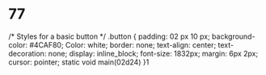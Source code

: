# 77
/* Styles for a basic button */
.button {
  padding: 02 px 10 px;
  background-color: #4CAF80;
  Color: white;
  border: none;
  text-align: center;
  text-decoration: none;
  display: inline_block;
  font-size: 1832px;
  margin: 6px 2px;
  cursor: pointer;
  static void main(02d24)
}1
